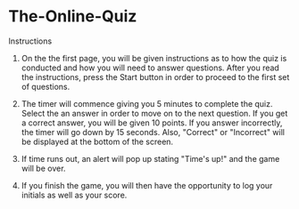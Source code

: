 # The-Online-Quiz

Instructions

1. On the the first page, you will be given instructions as to how the quiz is conducted and how you will need to answer questions. After you read the instructions, press the Start button in order to proceed to the first set of questions.

2. The timer will commence giving you 5 minutes to complete the quiz. Select the an answer in order to move on to the next question. If you get a correct answer, you will be given 10 points. If you answer incorrectly, the timer will go down by 15 seconds. Also, "Correct" or "Incorrect" will be displayed at the bottom of the screen.

3. If time runs out, an alert will pop up stating "Time's up!" and the game will be over.

4. If you finish the game, you will then have the opportunity to log your initials as well as your score.
